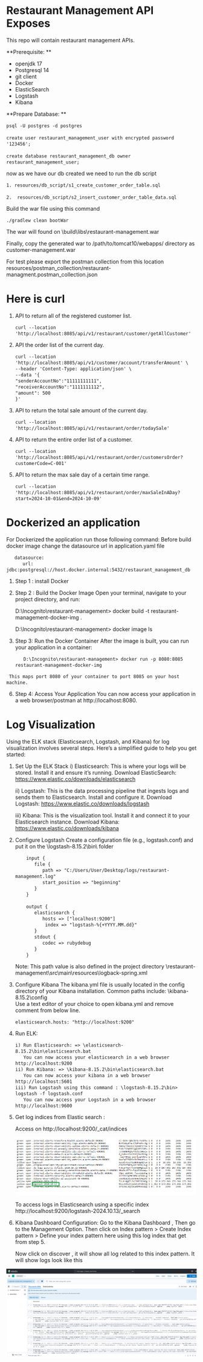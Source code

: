 # Restaurant Management API Exposes

This repo will contain restaurant management APIs.


**Prerequisite: **
*  openjdk 17
*  Postgresql 14
*  git client
*  Docker 
*  ElasticSearch
*  Logstash
*  Kibana


**Prepare Database: **

    psql -U postgres -d postgres

    create user restaurant_management_user with encrypted password '123456';

    create database restaurant_management_db owner restaurant_management_user;



now as we have our db created we need to run the db script

    1. resources/db_script/s1_create_customer_order_table.sql

    2.  resources/db_script/s2_insert_customer_order_table_data.sql

Build the war file using this command

    ./gradlew clean bootWar

The war will found on \build\libs\restaurant-management.war

Finally, copy the generated war to /path/to/tomcat10/webapps/ directory as customer-management.war


For test please export the postman collection from this location
resources/postman_collection/restaurant-managment.postman_collection.json

Here is curl
===============
1. API to return all of the registered customer list.
   
       curl --location 'http://localhost:8085/api/v1/restaurant/customer/getAllCustomer'

3. API the order list of the current day.
   
       curl --location 'http://localhost:8085/api/v1/customer/account/transferAmount' \
       --header 'Content-Type: application/json' \
       --data '{
       "senderAccountNo":"11111111111",
       "receiverAccountNo":"1111111112",
       "amount": 500
       }'

5. API to return the total sale amount of the current day.
   
       curl --location 'http://localhost:8085/api/v1/restaurant/order/todaySale'

7. API to return the entire order list of a customer.
   
       curl --location 'http://localhost:8085/api/v1/restaurant/order/customersOrder?customerCode=C-001'

9. API to return the max sale day of a certain time range.
    
       curl --location 'http://localhost:8085/api/v1/restaurant/order/maxSaleInADay?start=2024-10-01&end=2024-10-09'

Dockerized an application
===========================
 For Dockerized the application run those following command: 
   Before build docker image change the datasource url in application.yaml file
   
       datasource:
          url: jdbc:postgresql://host.docker.internal:5432/restaurant_management_db
   
   1) Step 1 : install Docker
   2) Step 2 : Build the Docker Image
   Open your terminal, navigate to your project directory, and run:

       D:\Incognito\restaurant-management> docker build -t restaurant-management-docker-img .
      
       D:\Incognito\restaurant-management> docker image ls

   4) Step 3: Run the Docker Container
      After the image is built, you can run your application in a container:
      
             D:\Incognito\restaurant-management> docker run -p 8080:8085 restaurant-management-docker-img
      
     This maps port 8080 of your container to port 8085 on your host machine.

   6) Step 4: Access Your Application
      You can now access your application in a web browser/postman at http://localhost:8080.

Log Visualization
==================
Using the ELK stack (Elasticsearch, Logstash, and Kibana) for log visualization involves several steps. 
Here’s a simplified guide to help you get started:
1. Set Up the ELK Stack
   i) Elasticsearch: This is where your logs will be stored. Install it and ensure it’s running.
      Download ElasticSearch: https://www.elastic.co/downloads/elasticsearch

   ii) Logstash: This is the data processing pipeline that ingests logs and sends them to Elasticsearch. 
   Install and configure it.
      Download Logstash: https://www.elastic.co/downloads/logstash

   iii) Kibana: This is the visualization tool. Install it and connect it to your Elasticsearch instance.
      Download Kibana: https://www.elastic.co/downloads/kibana

2. Configure Logstash
   Create a configuration file (e.g., logstash.conf) and put it on the \logstash-8.15.2\bin\ folder

           input {
              file {
                 path => "C:/Users/User/Desktop/logs/restaurant-management.log"
                 start_position => "beginning"
              }
           }
        
           output {
              elasticsearch {
                 hosts => ["localhost:9200"]
                  index => "logstash-%{+YYYY.MM.dd}"
              }
              stdout {
                 codec => rubydebug
              }
           }

   Note: This path value is also defined in the project directory \restaurant-management\src\main\resources\logback-spring.xml
 
4. Configure Kibana
      The kibana.yml file is usually located in the config directory of your Kibana installation. 
      Common paths include: \kibana-8.15.2\config\
   Use a text editor of your choice to open kibana.yml and remove comment from below line.

       elasticsearch.hosts: "http://localhost:9200"
      

5. Run ELK:
   
       i) Run Elasticsearch: => \elasticsearch-8.15.2\bin\elasticsearch.bat
          You can now access your elasticsearch in a web browser http://localhost:9200
       ii) Run Kibana: => \kibana-8.15.2\bin\elasticsearch.bat
          You can now access your kibana in a web browser http://localhost:5601
       iii) Run Logstash using this command : \logstash-8.15.2\bin> logstash -f logstash.conf 
          You can now access your Logstash in a web browser http://localhost:9600

7. Get log indices from Elastic search :
   
   Access on http://localhost:9200/_cat/indices

   ![Elastic search Log](asset/images/elastic_indices.png)

   To access logs in Elasticsearch using a specific index
       http://localhost:9200/logstash-2024.10.13/_search
   
   
8. Kibana Dashboard Configuration:
   Go to the Kibana Dashboard , Then go to the Management Option.
   Then click on Index pattern > Create Index pattern > Define your index pattern here using 
   this log index that get from step 5.

   Now click on discover , it will show all log related to this index pattern.
    It will show logs look like this 

![Kibana Log](asset/images/kibana_log_view.png)
   
